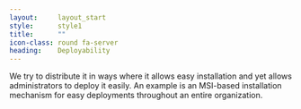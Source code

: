 ```yaml
---
layout:		layout_start
style:		style1
title: 		""
icon-class: round fa-server
heading:	Deployability
---
```


We try to distribute it in ways where it allows easy installation and yet allows administrators to deploy it easily. An example is an MSI-based installation mechanism for easy deployments throughout an entire organization.      